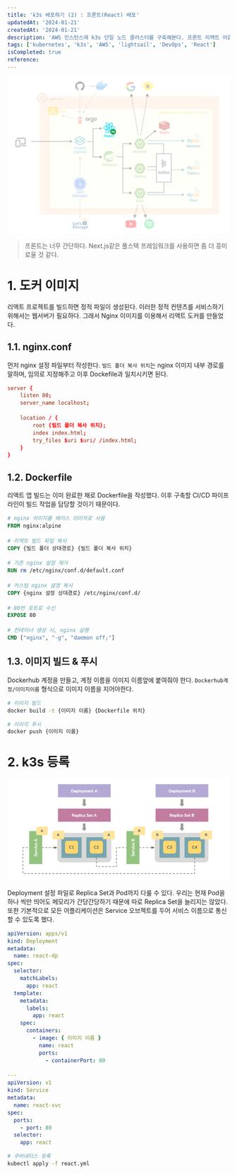 ```yaml
---
title: 'k3s 배포하기 (2) : 프론트(React) 배포'
updatedAt: '2024-01-21'
createdAt: '2024-01-21'
description: 'AWS 인스턴스에 k3s 단일 노드 클러스터를 구축해본다. 프론트 리액트 어플리케이션을 k3s에 등록해보자'
tags: ['kubernetes', 'k3s', 'AWS', 'lightsail', 'DevOps', 'React']
isCompleted: true
reference:
---
```


<img src="./assets/architecture-front.png" alt="프로젝트 아키텍쳐 구상도">

> 프론트는 너무 간단하다. Next.js같은 풀스텍 프레임워크를 사용하면 좀 더 흥미로울 것 같다.

# 1. 도커 이미지

리액트 프로젝트를 빌드하면 정적 파일이 생성된다. 이러한 정적 컨텐츠를 서비스하기 위해서는 웹서버가 필요하다. 그래서 Nginx 이미지를 이용해서 리액트 도커를 만들었다.

## 1.1. nginx.conf

먼저 nginx 설정 파일부터 작성한다. `빌드 폴더 복사 위치`는 nginx 이미지 내부 경로를 말하며, 임의로 지정해주고 이후 Dockefile과 일치시키면 된다.

```conf
server {
    listen 80;
    server_name localhost;

    location / {
        root {빌드 폴더 복사 위치};
        index index.html;
        try_files $uri $uri/ /index.html;
    }
}
```

## 1.2. Dockerfile

리액트 앱 빌드는 이미 완료한 채로 Dockerfile을 작성했다. 이후 구축할 CI/CD 파이프라인이 빌드 작업을 담당할 것이기 때문이다.

```Dockerfile
# nginx 이미지를 베이스 이미지로 사용
FROM nginx:alpine

# 리액트 빌드 파일 복사
COPY {빌드 폴더 상대경로} {빌드 폴더 복사 위치}

# 기존 nginx 설정 제거
RUN rm /etc/nginx/conf.d/default.conf

# 커스텀 nginx 설정 복사
COPY {nginx 설정 상대경로} /etc/nginx/conf.d/

# 80번 포트로 수신
EXPOSE 80

# 컨테이너 생성 시, nginx 실행
CMD ["nginx", "-g", "daemon off;"]
```

## 1.3. 이미지 빌드 & 푸시

Dockerhub 계정을 만들고, 계정 이름을 이미지 이름앞에 붙여줘야 한다. `Dockerhub계정/이미지이름` 형식으로 이미지 이름을 지어야한다.

```sh
# 이미지 빌드
docker build -t {이미지 이름} {Dockerfile 위치}
```

```sh
# 이미지 푸시
docker push {이미지 이름}
```

# 2. k3s 등록

<img src="./assets/k8s-service-deployment.png" alt="쿠버네티스 서비스와 디플로이먼트 개념도">

Deployment 설정 파일로 Replica Set과 Pod까지 다룰 수 있다. 우리는 현재 Pod을 하나 씩만 띄어도 메모리가 간당간당하기 때문에 따로 Replica Set을 늘리지는 않았다. 또한 기본적으로 모든 어플리케이션은 Service 오브젝트를 두어 서비스 이름으로 통신할 수 있도록 했다.

```yml
apiVersion: apps/v1
kind: Deployment
metadata:
  name: react-dp
spec:
  selector:
    matchLabels:
      app: react
  template:
    metadata:
      labels:
        app: react
    spec:
      containers:
        - image: { 이미지 이름 }
          name: react
          ports:
            - containerPort: 80

---
apiVersion: v1
kind: Service
metadata:
  name: react-svc
spec:
  ports:
    - port: 80
  selector:
    app: react
```

```sh
# 쿠버네티스 등록
kubectl apply -f react.yml
```

